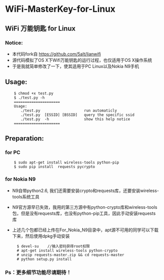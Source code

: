 # WiFi-MasterKey-for-Linux
## WiFi 万能钥匙 for Linux
### Notice:
* 本代码fork自 https://github.com/5alt/lianwifi
* 源代码模拟了OS X下Wifi万能钥匙的运行过程，也仅适用于OS X操作系统
* 于是我就简单修改了一下，使其适用于PC Linux以及Nokia N9手机

## Usage:
		$ chmod +x test.py
		$ ./test.py -h
		=====================
		Usage:
		   ./test.py    				run automaticly  
		   ./test.py  [ESSID] [BSSID]	query the specific ssid
		   ./test.py  -h				show this help notice
		=====================


## Preparation:

### for PC

		$ sudo apt-get install wireless-tools python-pip
		$ sudo pip install  requests pycrypto
		

### for Nokia N9
* N9自带python2.6, 我们还需要安装crypto和requests库，还要安装wireless-tools系统工具
* N9官方源早已失效，我用的第三方源中有python-crypto库和wireless-tools包，但是没有requests库，也没有python-pip工具，因此手动安装requests库
* 上述几个包都已经上传在For_Nokia_N9目录中，apt源不可用的同学可以下载下来，然后使用dpkg手动安装

		$ devel-su    //输入密码获得root权限
		# apt-get install wireless-tools python-crypto 
		# unzip requests-master.zip && cd requests-master
		# python setup.py install



### Ps：更多细节功能尽请期待！
